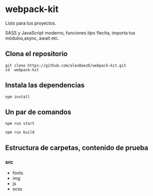 # webpack-kit
 
Listo para tus proyectos.

SASS y JavaScript moderno, funciones tipo flecha, importa tus módulos,async, await etc.

## Clona el repositorio

```
git clone https://github.com/alexBaezD/webpack-kit.git
cd  webpack-kit
```


## Instala las dependencias

```
npm install
```

## Un par de comandos

```
npm run start
```

```
npm run build
```

## Estructura de carpetas, contenido de prueba

### src
- fonts
- img
- js
- scss

